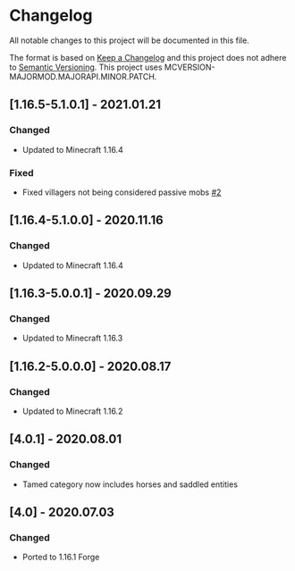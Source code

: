 # Changelog
All notable changes to this project will be documented in this file.

The format is based on [Keep a Changelog](http://keepachangelog.com/en/1.0.0/) and this project does not adhere to [Semantic Versioning](http://semver.org/spec/v2.0.0.html).
This project uses MCVERSION-MAJORMOD.MAJORAPI.MINOR.PATCH.

## [1.16.5-5.1.0.1] - 2021.01.21
### Changed
- Updated to Minecraft 1.16.4
### Fixed
- Fixed villagers not being considered passive mobs [#2](https://github.com/TheIllusiveC4/BeaconsForAll/issues/2)

## [1.16.4-5.1.0.0] - 2020.11.16
### Changed
- Updated to Minecraft 1.16.4

## [1.16.3-5.0.0.1] - 2020.09.29
### Changed
- Updated to Minecraft 1.16.3

## [1.16.2-5.0.0.0] - 2020.08.17
### Changed
- Updated to Minecraft 1.16.2

## [4.0.1] - 2020.08.01
### Changed
- Tamed category now includes horses and saddled entities

## [4.0] - 2020.07.03
### Changed
- Ported to 1.16.1 Forge